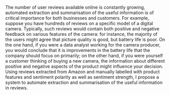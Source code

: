 The number of user reviews available online is constantly growing, automated extraction and summarisation of the useful information is of critical importance for both businesses and customers. For example, suppose you have hundreds of reviews on a specific model of a digital camera. Typically, such reviews would contain both positive and negative feedback on various features of the camera: for instance, the majority of the users might agree that picture quality is good, but battery life is poor. On the one hand, if you were a data analyst working for the camera producer, you would conclude that it is improvements in the battery life that the company should focus on primarily; on the other hand, if you were yourself a customer thinking of buying a new camera, the information about different positive and negative aspects of the product might influence your decision.
Using reviews extracted from Amazon and manually labelled with product features and sentiment polarity as well as sentiment strength, I propose a system to automate extraction and summarisation of the useful information in reviews.
